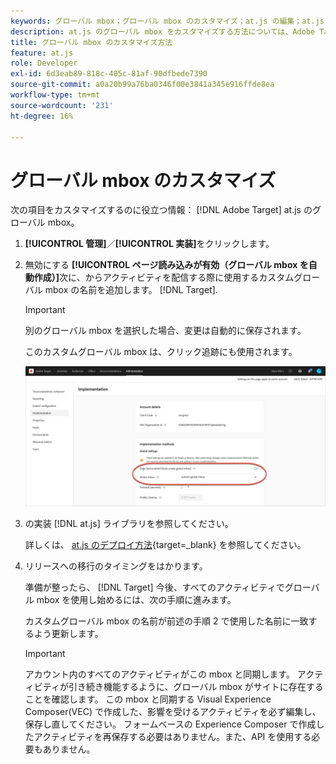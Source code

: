 ```yaml
---
keywords: グローバル mbox；グローバル mbox のカスタマイズ；at.js の編集；at.js;at.js の実装
description: at.js のグローバル mbox をカスタマイズする方法については、Adobe Targetの管理 — 実装ページを参照してください。
title: グローバル mbox のカスタマイズ方法
feature: at.js
role: Developer
exl-id: 6d3eab89-818c-405c-81af-90dfbede7390
source-git-commit: a0a20b99a76ba0346f00e3841a345e916ffde8ea
workflow-type: tm+mt
source-wordcount: '231'
ht-degree: 16%

---
```


# グローバル mbox のカスタマイズ

次の項目をカスタマイズするのに役立つ情報： [!DNL Adobe Target] at.js のグローバル mbox。

1. **[!UICONTROL 管理]**／**[!UICONTROL 実装]**&#x200B;をクリックします。

1. 無効にする **[!UICONTROL ページ読み込みが有効（グローバル mbox を自動作成）]**&#x200B;次に、からアクティビティを配信する際に使用するカスタムグローバル mbox の名前を追加します。 [!DNL Target].

   >[!IMPORTANT]
   >
   >別のグローバル mbox を選択した場合、変更は自動的に保存されます。

   このカスタムグローバル mbox は、クリック追跡にも使用されます。

   ![custom-global-mbox](/help/main/c-implementing-target/c-implementing-target-for-client-side-web/t-mbox-download/c-understanding-global-mbox/assets/custom-global-mbox.png)

1. の実装 [!DNL at.js] ライブラリを参照してください。

   詳しくは、 [at.js のデプロイ方法](https://developer.adobe.com/target/implement/client-side/atjs/how-to-deployatjs/how-to-deployatjs/){target=_blank} を参照してください。

1. リリースへの移行のタイミングをはかります。

   準備が整ったら、 [!DNL Target] 今後、すべてのアクティビティでグローバル mbox を使用し始めるには、次の手順に進みます。

   カスタムグローバル mbox の名前が前述の手順 2 で使用した名前に一致するよう更新します。

   >[!IMPORTANT]
   >
   >アカウント内のすべてのアクティビティがこの mbox と同期します。 アクティビティが引き続き機能するように、グローバル mbox がサイトに存在することを確認します。 この mbox と同期する Visual Experience Composer(VEC) で作成した、影響を受けるアクティビティを必ず編集し、保存し直してください。 フォームベースの Experience Composer で作成したアクティビティを再保存する必要はありません。また、API を使用する必要もありません。

